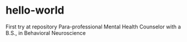 # hello-world
First try at repository
Para-professional Mental Health Counselor with a B.S., in Behavioral Neuroscience
